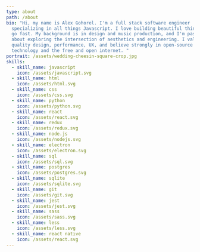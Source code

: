 ```yaml
---
type: about
path: /about
bio: "Hi, my name is Alex Gohorel. I'm a full stack software engineer
  specializing in all things Javascript. I love building beautiful things that
  go fast. My background is in design and music production, and I'm passionate
  about exploring the intersection of aesthetics and engineering. I value high
  quality design, performance, UX, and believe strongly in open-source
  technology and the free and open internet. "
portrait: /assets/wedding-cheesin-square-crop.jpg
skills:
  - skill_name: javascript
    icon: /assets/javascript.svg
  - skill_name: html
    icon: /assets/html.svg
  - skill_name: css
    icon: /assets/css.svg
  - skill_name: python
    icon: /assets/python.svg
  - skill_name: react
    icon: /assets/react.svg
  - skill_name: redux
    icon: /assets/redux.svg
  - skill_name: node.js
    icon: /assets/nodejs.svg
  - skill_name: electron
    icon: /assets/electron.svg
  - skill_name: sql
    icon: /assets/sql.svg
  - skill_name: postgres
    icon: /assets/postgres.svg
  - skill_name: sqlite
    icon: /assets/sqlite.svg
  - skill_name: git
    icon: /assets/git.svg
  - skill_name: jest
    icon: /assets/jest.svg
  - skill_name: sass
    icon: /assets/sass.svg
  - skill_name: less
    icon: /assets/less.svg
  - skill_name: react native
    icon: /assets/react.svg
---
```

